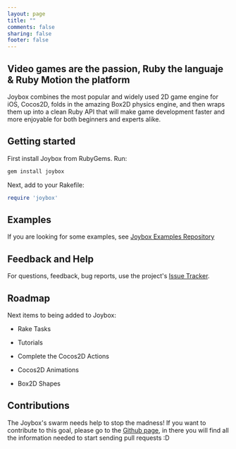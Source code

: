 ```yaml
---
layout: page
title: ""
comments: false
sharing: false
footer: false
---
```


## Video games are the passion, Ruby the languaje & Ruby Motion the platform

Joybox combines the most popular and widely used 2D game engine for iOS, Cocos2D, folds in the amazing Box2D physics engine, and then wraps them up into a clean Ruby API that will make game development faster and more enjoyable for both beginners and experts alike.

## Getting started

First install Joybox from RubyGems. Run:

```ruby
gem install joybox
```

Next, add to your Rakefile:

```ruby
require 'joybox'
```

## Examples

If you are looking for some examples, see [Joybox Examples Repository](https://github.com/CurveBeryl/Joybox-Examples)

## Feedback and Help

For questions, feedback, bug reports, use the project's [Issue Tracker](https://github.com/rubymotion/Joybox/issues).

## Roadmap

Next items to being added to Joybox:

* Rake Tasks

* Tutorials

* Complete the Cocos2D Actions

* Cocos2D Animations

* Box2D Shapes

## Contributions

The Joybox's swarm needs help to stop the madness! If you want to contribute to this goal, please go to the [Github page](https://github.com/rubymotion/Joybox), in there you will find all the information needed to start sending pull requests :D